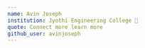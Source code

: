 ```yaml
---
name: Avin Joseph 
institution: Jyothi Engineering College 🚩
quote: Connect more learn more 
github_user: avinjoseph
---
```

